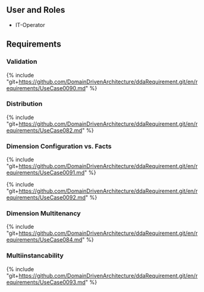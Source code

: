 
## User and Roles

  * IT-Operator

## Requirements

### Validation

{% include "git+https://github.com/DomainDrivenArchitecture/ddaRequirement.git/en/requirements/UseCase0090.md" %}

### Distribution

{% include "git+https://github.com/DomainDrivenArchitecture/ddaRequirement.git/en/requirements/UseCase082.md" %}

### Dimension Configuration vs. Facts

{% include "git+https://github.com/DomainDrivenArchitecture/ddaRequirement.git/en/requirements/UseCase0091.md" %}

{% include "git+https://github.com/DomainDrivenArchitecture/ddaRequirement.git/en/requirements/UseCase0092.md" %}

### Dimension Multitenancy

{% include "git+https://github.com/DomainDrivenArchitecture/ddaRequirement.git/en/requirements/UseCase084.md" %}

### Multiinstancability

{% include "git+https://github.com/DomainDrivenArchitecture/ddaRequirement.git/en/requirements/UseCase0093.md" %}

